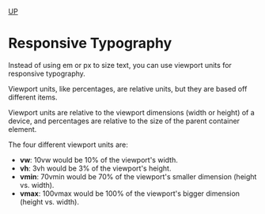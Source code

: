 [UP](./index.md)

# Responsive Typography
Instead of using em or px to size text, you can use viewport units for responsive typography.  

Viewport units, like percentages, are relative units, but they are based off different items.  

Viewport units are relative to the viewport dimensions (width or height) of a device, and percentages are relative to the size of the parent container element.

The four different viewport units are:
- **vw**: 10vw would be 10% of the viewport's width.  
- **vh**: 3vh would be 3% of the viewport's height.  
- **vmin**: 70vmin would be 70% of the viewport's smaller dimension (height vs. width).  
- **vmax**: 100vmax would be 100% of the viewport's bigger dimension (height vs. width). 